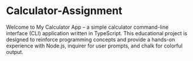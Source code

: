 # Calculator-Assignment
Welcome to My Calculator App – a simple calculator command-line interface (CLI) application written in TypeScript. This educational project is designed to reinforce programming concepts and provide a hands-on experience with Node.js, inquirer for user prompts, and chalk for colorful output.
